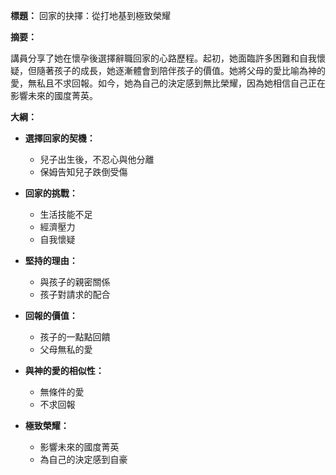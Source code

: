 **標題：** 回家的抉擇：從打地基到極致榮耀

**摘要：**

講員分享了她在懷孕後選擇辭職回家的心路歷程。起初，她面臨許多困難和自我懷疑，但隨著孩子的成長，她逐漸體會到陪伴孩子的價值。她將父母的愛比喻為神的愛，無私且不求回報。如今，她為自己的決定感到無比榮耀，因為她相信自己正在影響未來的國度菁英。

**大綱：**

* **選擇回家的契機：**
    * 兒子出生後，不忍心與他分離
    * 保姆告知兒子跌倒受傷

* **回家的挑戰：**
    * 生活技能不足
    * 經濟壓力
    * 自我懷疑

* **堅持的理由：**
    * 與孩子的親密關係
    * 孩子對請求的配合

* **回報的價值：**
    * 孩子的一點點回饋
    * 父母無私的愛

* **與神的愛的相似性：**
    * 無條件的愛
    * 不求回報

* **極致榮耀：**
    * 影響未來的國度菁英
    * 為自己的決定感到自豪